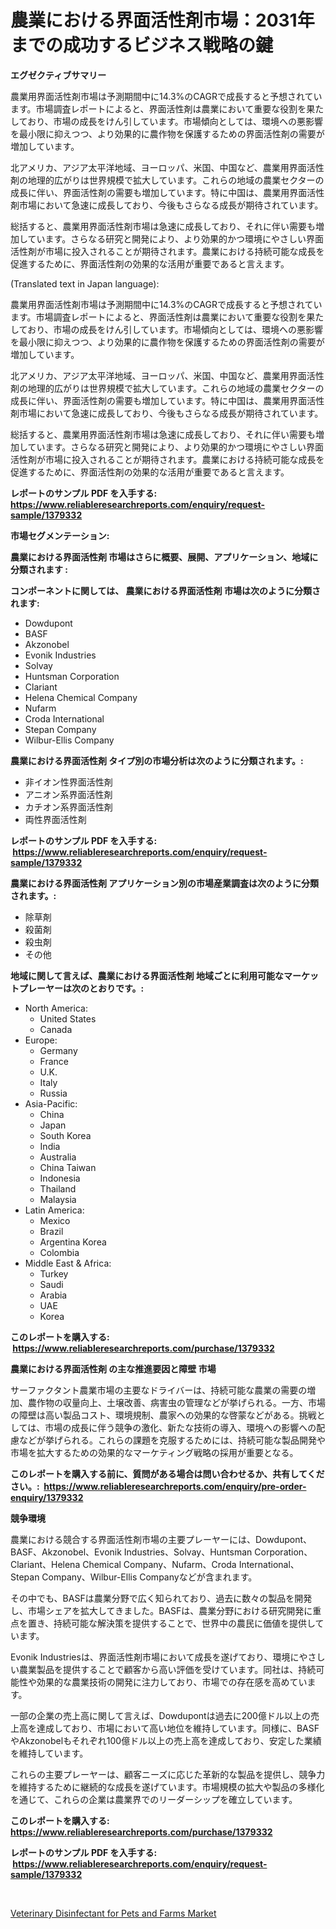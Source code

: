 <p><h1>農業における界面活性剤市場：2031年までの成功するビジネス戦略の鍵</h1></p><p><strong>エグゼクティブサマリー</strong></p>
<p><p>農業用界面活性剤市場は予測期間中に14.3%のCAGRで成長すると予想されています。市場調査レポートによると、界面活性剤は農業において重要な役割を果たしており、市場の成長をけん引しています。市場傾向としては、環境への悪影響を最小限に抑えつつ、より効果的に農作物を保護するための界面活性剤の需要が増加しています。</p><p>北アメリカ、アジア太平洋地域、ヨーロッパ、米国、中国など、農業用界面活性剤の地理的広がりは世界規模で拡大しています。これらの地域の農業セクターの成長に伴い、界面活性剤の需要も増加しています。特に中国は、農業用界面活性剤市場において急速に成長しており、今後もさらなる成長が期待されています。</p><p>総括すると、農業用界面活性剤市場は急速に成長しており、それに伴い需要も増加しています。さらなる研究と開発により、より効果的かつ環境にやさしい界面活性剤が市場に投入されることが期待されます。農業における持続可能な成長を促進するために、界面活性剤の効果的な活用が重要であると言えます。</p><p>(Translated text in Japan language):</p><p>農業用界面活性剤市場は予測期間中に14.3%のCAGRで成長すると予想されています。市場調査レポートによると、界面活性剤は農業において重要な役割を果たしており、市場の成長をけん引しています。市場傾向としては、環境への悪影響を最小限に抑えつつ、より効果的に農作物を保護するための界面活性剤の需要が増加しています。</p><p>北アメリカ、アジア太平洋地域、ヨーロッパ、米国、中国など、農業用界面活性剤の地理的広がりは世界規模で拡大しています。これらの地域の農業セクターの成長に伴い、界面活性剤の需要も増加しています。特に中国は、農業用界面活性剤市場において急速に成長しており、今後もさらなる成長が期待されています。</p><p>総括すると、農業用界面活性剤市場は急速に成長しており、それに伴い需要も増加しています。さらなる研究と開発により、より効果的かつ環境にやさしい界面活性剤が市場に投入されることが期待されます。農業における持続可能な成長を促進するために、界面活性剤の効果的な活用が重要であると言えます。</p></p>
<p><strong>レポートのサンプル PDF を入手する: <a href="https://www.reliableresearchreports.com/enquiry/request-sample/1379332">https://www.reliableresearchreports.com/enquiry/request-sample/1379332</a></strong></p>
<p><strong>市場セグメンテーション:</strong></p>
<p><strong> 農業における界面活性剤 市場はさらに概要、展開、アプリケーション、地域に分類されます :</strong></p>
<p><strong>コンポーネントに関しては、 農業における界面活性剤 市場は次のように分類されます: &nbsp;</strong></p>
<p><ul><li>Dowdupont</li><li>BASF</li><li>Akzonobel</li><li>Evonik Industries</li><li>Solvay</li><li>Huntsman Corporation</li><li>Clariant</li><li>Helena Chemical Company</li><li>Nufarm</li><li>Croda International</li><li>Stepan Company</li><li>Wilbur-Ellis Company</li></ul></p>
<p><strong> 農業における界面活性剤 タイプ別の市場分析は次のように分類されます。:</strong></p>
<p><ul><li>非イオン性界面活性剤</li><li>アニオン系界面活性剤</li><li>カチオン系界面活性剤</li><li>両性界面活性剤</li></ul></p>
<p><strong>レポートのサンプル PDF を入手する: &nbsp;<a href="https://www.reliableresearchreports.com/enquiry/request-sample/1379332">https://www.reliableresearchreports.com/enquiry/request-sample/1379332</a></strong></p>
<p><strong> 農業における界面活性剤 アプリケーション別の市場産業調査は次のように分類されます。:</strong></p>
<p><ul><li>除草剤</li><li>殺菌剤</li><li>殺虫剤</li><li>その他</li></ul></p>
<p><strong>地域に関して言えば、農業における界面活性剤 地域ごとに利用可能なマーケットプレーヤーは次のとおりです。:</strong></p>
<p><ul>
    <li>
        North America:
        <ul>
            <li>United States</li>
            <li>Canada</li>
        </ul>
    </li>
    <li>
        Europe:
        <ul>
            <li>Germany</li>
            <li>France</li>
            <li>U.K.</li>
            <li>Italy</li>
            <li>Russia</li>
        </ul>
    </li>
    <li>
        Asia-Pacific:
        <ul>
            <li>China</li>
            <li>Japan</li>
            <li>South Korea</li>
            <li>India</li>
            <li>Australia</li>
            <li>China Taiwan</li>
            <li>Indonesia</li>
            <li>Thailand</li>
            <li>Malaysia</li>
        </ul>
    </li>
    <li>
        Latin America:
        <ul>
            <li>Mexico</li>
            <li>Brazil</li>
            <li>Argentina Korea</li>
            <li>Colombia</li>
        </ul>
    </li>
    <li>
        Middle East & Africa:
        <ul>
            <li>Turkey</li>
            <li>Saudi</li>
            <li>Arabia</li>
            <li>UAE</li>
            <li>Korea</li>
        </ul>
    </li>
    </ul></p>
<p><strong>このレポートを購入する: &nbsp;<a href="https://www.reliableresearchreports.com/purchase/1379332">https://www.reliableresearchreports.com/purchase/1379332</a></strong></p>
<p><strong>農業における界面活性剤 の主な推進要因と障壁 市場</strong></p>
<p><p>サーファクタント農業市場の主要なドライバーは、持続可能な農業の需要の増加、農作物の収量向上、土壌改善、病害虫の管理などが挙げられる。一方、市場の障壁は高い製品コスト、環境規制、農家への効果的な啓蒙などがある。挑戦としては、市場の成長に伴う競争の激化、新たな技術の導入、環境への影響への配慮などが挙げられる。これらの課題を克服するためには、持続可能な製品開発や市場を拡大するための効果的なマーケティング戦略の採用が重要となる。</p></p>
<p><strong>このレポートを購入する前に、質問がある場合は問い合わせるか、共有してください。:&nbsp; <a href="https://www.reliableresearchreports.com/enquiry/pre-order-enquiry/1379332">https://www.reliableresearchreports.com/enquiry/pre-order-enquiry/1379332</a></strong></p>
<p><strong>競争環境</strong></p>
<p><p>農業における競合する界面活性剤市場の主要プレーヤーには、Dowdupont、BASF、Akzonobel、Evonik Industries、Solvay、Huntsman Corporation、Clariant、Helena Chemical Company、Nufarm、Croda International、Stepan Company、Wilbur-Ellis Companyなどが含まれます。</p><p>その中でも、BASFは農業分野で広く知られており、過去に数々の製品を開発し、市場シェアを拡大してきました。BASFは、農業分野における研究開発に重点を置き、持続可能な解決策を提供することで、世界中の農民に価値を提供しています。</p><p>Evonik Industriesは、界面活性剤市場において成長を遂げており、環境にやさしい農業製品を提供することで顧客から高い評価を受けています。同社は、持続可能性や効果的な農業技術の開発に注力しており、市場での存在感を高めています。</p><p>一部の企業の売上高に関して言えば、Dowdupontは過去に200億ドル以上の売上高を達成しており、市場において高い地位を維持しています。同様に、BASFやAkzonobelもそれぞれ100億ドル以上の売上高を達成しており、安定した業績を維持しています。</p><p>これらの主要プレーヤーは、顧客ニーズに応じた革新的な製品を提供し、競争力を維持するために継続的な成長を遂げています。市場規模の拡大や製品の多様化を通じて、これらの企業は農業界でのリーダーシップを確立しています。</p></p>
<p><strong>このレポートを購入する: &nbsp; <a href="https://www.reliableresearchreports.com/purchase/1379332">https://www.reliableresearchreports.com/purchase/1379332</a></strong></p>
<p><strong>レポートのサンプル PDF を入手する: &nbsp;<a href="https://www.reliableresearchreports.com/enquiry/request-sample/1379332">https://www.reliableresearchreports.com/enquiry/request-sample/1379332</a></strong><strong></strong></p>
<p>&nbsp;</p>
<p><p><a href="https://funky-papaya-cf4.notion.site/Veterinary-Disinfectant-for-Pets-and-Farms-Market-A-Comprehensive-Report-of-its-Market-Share-Grow-e4e7fa3c383c4562a47414d234d717db">Veterinary Disinfectant for Pets and Farms Market</a></p></p>
